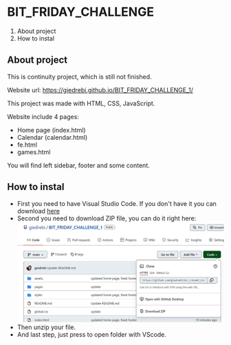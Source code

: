 # BIT_FRIDAY_CHALLENGE

1. About project
2. How to instal

## About project

This is continuity project, which is still not finished.

Website url: https://giedrebi.github.io/BIT_FRIDAY_CHALLENGE_1/ 

This project was made with HTML, CSS, JavaScript.

Website include 4 pages:
  - Home page (index.html)
  - Calendar (calendar.html)
  - fe.html
  - games.html

You will find left sidebar, footer and some content.

## How to instal

* First you need to have Visual Studio Code. If you don't have it you can download [here](https://code.visualstudio.com/) 
* Second you need to download ZIP file, you can do it right here:
![This is an image](readme_files/download.JPG)
* Then unzip your file.
* And last step, just press to open folder with VScode.